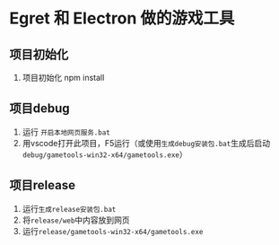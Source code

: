 # Egret 和 Electron 做的游戏工具

## 项目初始化
1. 项目初始化  npm install

## 项目debug
1. 运行 `开启本地网页服务.bat`
2. 用vscode打开此项目，F5运行（或使用`生成debug安装包.bat`生成后启动`debug/gametools-win32-x64/gametools.exe`）


## 项目release
1. 运行`生成release安装包.bat`
2. 将`release/web`中内容放到网页
3. 运行`release/gametools-win32-x64/gametools.exe`